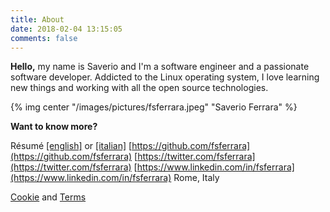```yaml
---
title: About
date: 2018-02-04 13:15:05
comments: false
---
```

**Hello,** my name is Saverio and I'm a software engineer and a passionate software developer. Addicted to the Linux operating system, I love learning new things and working with all the open source technologies.

{% img center "/images/pictures/fsferrara.jpeg" "Saverio Ferrara" %}

**Want to know more?**

<i class="fa fa-file" aria-hidden="true"></i> Résumé [[english]](/timeline/) or [[italian]](/downloads/fsferrara-cv-it.pdf)
<i class="fab fa-github" aria-hidden="true"></i> [https://github.com/fsferrara](https://github.com/fsferrara)
<i class="fab fa-twitter" aria-hidden="true"></i> [https://twitter.com/fsferrara](https://twitter.com/fsferrara)
<i class="fab fa-linkedin" aria-hidden="true"></i> [https://www.linkedin.com/in/fsferrara](https://www.linkedin.com/in/fsferrara)
<i class="fa fa-map-marker" aria-hidden="true"></i> Rome, Italy  

<i class="fa fa-gavel" aria-hidden="true"></i> [Cookie](/cookie-policy/) and [Terms](/terms-and-conditions/)
